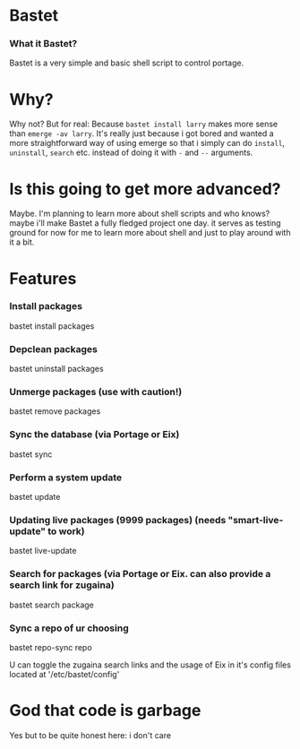 # Bastet
### What it Bastet?
Bastet is a very simple and basic shell script to control portage.

# Why?
Why not? But for real: Because `bastet install larry` makes more sense than `emerge -av larry`. It's really just because i got bored and wanted a more straightforward way of using emerge so that i simply can do `install`, `uninstall`, `search` etc. instead of doing it with `-` and `--` arguments.

# Is this going to get more advanced?
Maybe. I'm planning to learn more about shell scripts and who knows? maybe i'll make Bastet a fully fledged project one day. it serves as testing ground for now for me to learn more about shell and just to play around with it a bit.

# Features
### Install packages
bastet install packages
### Depclean packages
bastet uninstall packages
### Unmerge packages (use with caution!)
bastet remove packages
### Sync the database (via Portage or Eix)
bastet sync
### Perform a system update
bastet update
### Updating live packages (9999 packages) (needs "smart-live-update" to work)
bastet live-update
### Search for packages (via Portage or Eix. can also provide a search link for zugaina)
bastet search package
### Sync a repo of ur choosing
bastet repo-sync repo

U can toggle the zugaina search links and the usage of Eix in it's config files located at '/etc/bastet/config'

# God that code is garbage
Yes but to be quite honest here: i don't care

